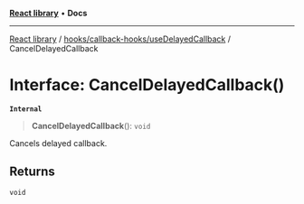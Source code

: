 [**React library**](../../../../index.md) • **Docs**

***

[React library](../../../../modules.md) / [hooks/callback-hooks/useDelayedCallback](../index.md) / CancelDelayedCallback

# Interface: CancelDelayedCallback()

**`Internal`**

> **CancelDelayedCallback**(): `void`

Cancels delayed callback.

## Returns

`void`
